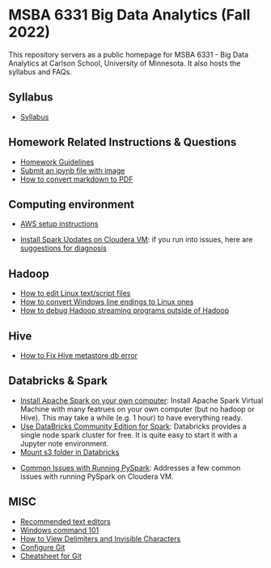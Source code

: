 # MSBA 6331 Big Data Analytics (Fall 2022)

This repository servers as a public homepage for MSBA 6331 - Big Data Analytics at Carlson School, University of Minnesota. It also hosts the syllabus and FAQs. 

## Syllabus
- [Syllabus](syllabus.html)

## Homework Related Instructions & Questions
- [Homework Guidelines](faqs/homework-guidelines.md)
- [Submit an ipynb file with image](faqs/addimage.md)
- [How to convert markdown to PDF](faqs/markdown2pdf.md)

## Computing environment

<!-- - [Apply for AWS Education](https://docs.google.com/document/d/1kB2TBG3gpWQLQO8Xyg6iiZVm3CnbB8lHtx97C_pqLdM/edit) -->
- [AWS setup instructions](https://docs.google.com/document/d/11ops7258BSfQcBevS20-ONISQymn-gyNXCMHBB5aL1k/edit#)
<!-- - [Vagrant: Introduction & Quick Reference](faqs/vagrant.md) -->
<!-- - [How to reduce the size of the Cloudera VM](faqs/rebuild_vm.md) -->
<!-- - [How to update the Vagrant folder](faqs/update_vagrant.md) -->
<!-- - [Install Cloudera VM on MSBA desktop](faqs/installVmCloud.md) -->
<!-- - [Install Cloudera VM on your own computer](faqs/installVM.md) -->

- [Install Spark Updates on Cloudera VM](faqs/installSparkUpdates.md): if you run into issues, here are [suggestions for diagnosis](faqs/diagnoseSparkUpdates.md)


## Hadoop
- [How to edit Linux text/script files](faqs/edit_linux_file.md)
- [How to convert Windows line endings to Linux ones](faqs/line_endings.md)
- [How to debug Hadoop streaming programs outside of Hadoop](faqs/debug_hadoop_streaming.md)
<!-- - [How to Debug MapReduce Jobs](faqs/debug_hadoop.md) -->

## Hive
- [How to Fix Hive metastore db error](faqs/hive_debug.md)

## Databricks & Spark
- [Install Apache Spark on your own computer](faqs/installLocalSpark.md): Install Apache Spark Virtual Machine with many featrues on your own computer (but no hadoop or Hive). This may take a while (e.g. 1 hour) to have everything ready.
- [Use DataBricks Community Edition for Spark](https://databricks.com/try-databricks): Databricks provides a single node spark cluster for free. It is quite easy to start it with a Jupyter note environment. 
- [Mount s3 folder in Databricks](faqs/mounts3.md)
<!-- - [Install JsonSerDe on your Cloudera VM](faqs/installJsonSerDe.md) -->
- [Common Issues with Running PySpark](faqs/sparkfaq.md): Addresses a few common issues with running PySpark on Cloudera VM.

## MISC
<!-- - [Install Teamviewer to enable instructor remote access to your MSBA virtual desktop](faqs/teamviewer.md) -->
- [Recommended text editors](faqs/textEditor.md)
- [Windows command 101](faqs/windows_cmd.md)
- [How to View Delimiters and Invisible Characters](faqs/viewdelimiters.md)
- [Configure Git](faqs/configGit.md)
- [Cheatsheet for Git](faqs/cheatsheet_git.md)

